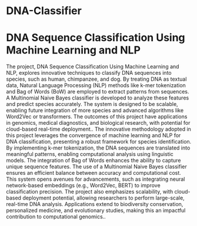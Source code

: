 # DNA-Classifier
# DNA Sequence Classification Using Machine Learning and NLP
The project, DNA Sequence Classification Using Machine Learning and 
NLP, explores innovative techniques to classify DNA sequences into species, 
such as human, chimpanzee, and dog. By treating DNA as textual data, 
Natural Language Processing (NLP) methods like k-mer tokenization and 
Bag of Words (BoW) are employed to extract patterns from sequences. A 
Multinomial Naive Bayes classifier is developed to analyze these features 
and predict species accurately. The system is designed to be scalable, 
enabling future integration of more species and advanced algorithms like 
Word2Vec or transformers. The outcomes of this project have applications in 
genomics, medical diagnostics, and biological research, with potential for 
cloud-based real-time deployment.. 
The innovative methodology adopted in this project leverages the 
convergence of machine learning and NLP for DNA classification, presenting 
a robust framework for species identification. By implementing k-mer 
tokenization, the DNA sequences are translated into meaningful patterns, 
enabling computational analysis using linguistic models. The integration of 
Bag of Words enhances the ability to capture unique sequence features. The 
use of a Multinomial Naive Bayes classifier ensures an efficient balance 
between accuracy and computational cost. This system opens avenues for 
advancements, such as integrating neural network-based embeddings (e.g., 
Word2Vec, BERT) to improve classification precision. The project also 
emphasizes scalability, with cloud-based deployment potential, allowing 
researchers to perform large-scale, real-time DNA analysis. Applications 
extend to biodiversity conservation, personalized medicine, and evolutionary 
studies, making this an impactful contribution to computational genomics..
